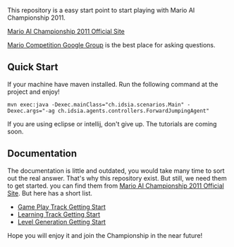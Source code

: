 This repository is a easy start point to start playing with Mario AI Championship 2011.

[Mario AI Championship 2011 Official Site](http://www.marioai.org/home)

[Mario Competition Google Group](http://groups.google.com/group/mariocompetition) is the best place for asking questions.

Quick Start
-----------

If your machine have maven installed. Run the following command at the project and enjoy!

    mvn exec:java -Dexec.mainClass="ch.idsia.scenarios.Main" -Dexec.args="-ag ch.idsia.agents.controllers.ForwardJumpingAgent"

If you are using eclipse or intellij, don't give up. The tutorials are coming soon.

Documentation
-------------

The documentation is little and outdated, you would take many time to sort out the real answer.
That's why this repository exist. But still, we need them to get started.
you can find them from [Mario AI Championship 2011 Official Site](http://www.marioai.org/home).
But here has a short list.

* [Game Play Track Getting Start](http://www.marioai.org/gameplay-track/getting-started)
* [Learning Track Getting Start](http://www.marioai.org/LearningTrack/getting-started)
* [Level Generation Getting Start](http://www.marioai.org/LevelGeneration/getting-started)

Hope you will enjoy it and join the Championship in the near future!




